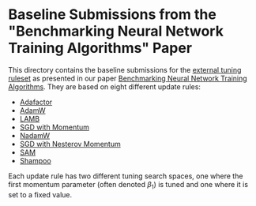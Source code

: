 # Baseline Submissions from the "Benchmarking Neural Network Training Algorithms" Paper

This directory contains the baseline submissions for the [external tuning ruleset](../README.md#external-tuning-ruleset) as presented in our paper [Benchmarking Neural Network Training Algorithms](https://arxiv.org/abs/2306.07179). They are based on eight different update rules:

- [Adafactor](/reference_algorithms/paper_baselines/adafactor)
- [AdamW](/reference_algorithms/paper_baselines/adamw)
- [LAMB](/reference_algorithms/paper_baselines/lamb)
- [SGD with Momentum](/reference_algorithms/paper_baselines/momentum)
- [NadamW](/reference_algorithms/paper_baselines/nadamw)
- [SGD with Nesterov Momentum](/reference_algorithms/paper_baselines/nesterov)
- [SAM](/reference_algorithms/paper_baselines/sam)
- [Shampoo](/reference_algorithms/paper_baselines/shampoo/)

Each update rule has two different tuning search spaces, one where the first momentum parameter (often denoted $\beta_1$) is tuned and one where it is set to a fixed value.
